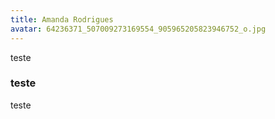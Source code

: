 ```yaml
---
title: Amanda Rodrigues
avatar: 64236371_507009273169554_905965205823946752_o.jpg
---
```

teste

### teste

teste